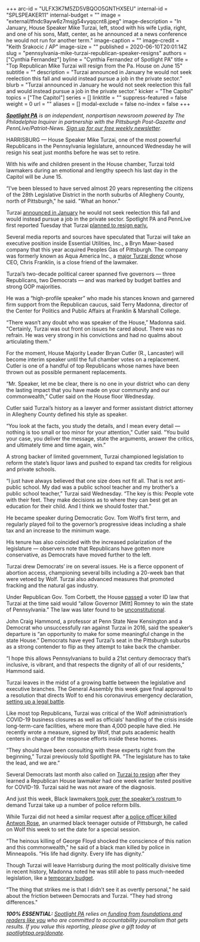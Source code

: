 +++
arc-id = "ULFX3K7M5ZD5VBQOO5GNTHX5EU"
internal-id = "SPLSPEAKER11"
internal-budget = ""
image = "external/tfndc9ayw6z7msjg54vyqqcnt8.jpeg"
image-description = "In January, House Speaker Mike Turzai, left, stood with his wife Lydia, right, and one of his sons, Matt, center, as he announced at a news conference he would not run for another term."
image-caption = ""
image-credit = "Keith Srakocic / AP"
image-size = ""
published = 2020-06-10T20:01:14Z
slug = "pennsylvania-mike-turzai-republican-speaker-resigns"
authors = ["Cynthia Fernandez"]
byline = "Cynthia Fernandez of Spotlight PA"
title = "Top Republican Mike Turzai will resign from the Pa. House on June 15"
subtitle = ""
description = "Turzai announced in January he would not seek reelection this fall and would instead pursue a job in the private sector."
blurb = "Turzai announced in January he would not seek reelection this fall and would instead pursue a job in the private sector."
kicker = "The Capitol"
topics = ["The Capitol"]
series = []
linktitle = ""
suppress-featured = false
weight = 0
url = ""
aliases = []
modal-exclude = false
no-index = false
+++

<a href="https://lesspage.com/"><i><b>Spotlight PA</b></i></a><i> is an independent, nonpartisan newsroom powered by The Philadelphia Inquirer in partnership with the Pittsburgh Post-Gazette and PennLive/Patriot-News. </i><a href="https://lesspage.com/newsletters"><i>Sign up for our free weekly newsletter</i></a><i>.</i>

HARRISBURG — House Speaker Mike Turzai, one of the most powerful Republicans in the Pennsylvania legislature, announced Wednesday he will resign his seat just months before he was set to retire.

With his wife and children present in the House chamber, Turzai told lawmakers during an emotional and lengthy speech his last day in the Capitol will be June 15.

“I’ve been blessed to have served almost 20 years representing the citizens of the 28th Legislative District in the north suburbs of Allegheny County, north of Pittsburgh," he said. "What an honor.”

Turzai <a href="https://lesspage.com/news/2020/01/mike-turzai-pennsylvania-house-speaker-retiring/">announced in January</a> he would not seek reelection this fall and would instead pursue a job in the private sector. Spotlight PA and PennLive first reported Tuesday that Turzai <a href="https://lesspage.com/news/2020/06/pennsylvania-house-speaker-mike-turzai-retirement/" target=_blank>planned to resign early.</a>

Several media reports and sources have speculated that Turzai will take an executive position inside Essential Utilities, Inc., a Bryn Mawr-based company that this year acquired Peoples Gas of Pittsburgh. The company was formerly known as Aqua America Inc., a <a href="https://www.wesa.fm/post/aqua-america-very-active-campaign-contributions-particularly-house-speaker-mike-turzai">major Turzai donor</a> whose CEO, Chris Franklin, is a close friend of the lawmaker.

Turzai’s two-decade political career spanned five governors — three Republicans, two Democrats — and was marked by budget battles and strong GOP majorities.

<script src="https://lesspage.com/embed.js" async></script><div data-spl-embed-version="1" data-spl-src="https://lesspage.com/embeds/donate/"></div>


He was a “high-profile speaker” who made his stances known and garnered firm support from the Republican caucus, said Terry Madonna, director of the Center for Politics and Public Affairs at Franklin &amp; Marshall College.

“There wasn’t any doubt who was speaker of the House,” Madonna said. "Certainly, Turzai was out front on issues he cared about. There was no refrain. He was very strong in his convictions and had no qualms about articulating them.”

For the moment, House Majority Leader Bryan Cutler (R., Lancaster) will become interim speaker until the full chamber votes on a replacement. Cutler is one of a handful of top Republicans whose names have been thrown out as possible permanent replacements.

“Mr. Speaker, let me be clear, there is no one in your district who can deny the lasting impact that you have made on your community and our commonwealth,” Cutler said on the House floor Wednesday.

Cutler said Turzai’s history as a lawyer and former assistant district attorney in Allegheny County defined his style as speaker.

“You look at the facts, you study the details, and I mean every detail — nothing is too small or too minor for your attention," Cutler said. "You build your case, you deliver the message, state the arguments, answer the critics, and ultimately time and time again, win.”

A strong backer of limited government, Turzai championed legislation to reform the state’s liquor laws and pushed to expand tax credits for religious and private schools.

“I just have always believed that one size does not fit all. That is not anti-public school. My dad was a public school teacher and my brother’s a public school teacher,” Turzai said Wednesday. “The key is this: People vote with their feet. They make decisions as to where they can best get an education for their child. And I think we should foster that.”

He became speaker during Democratic Gov. Tom Wolf’s first term, and regularly played foil to the governor’s progressive ideas including a shale tax and an increase to the minimum wage.

<script src="https://lesspage.com/embed.js" async></script><div data-spl-embed-version="1" data-spl-src="https://lesspage.com/embeds/newsletter/"></div>


His tenure has also coincided with the increased polarization of the legislature — observers note that Republicans have gotten more conservative, as Democrats have moved further to the left.

Turzai drew Democrats’ ire on several issues. He is a fierce opponent of abortion access, championing several bills including a 20-week ban that were vetoed by Wolf. Turzai also advanced measures that promoted fracking and the natural gas industry.

Under Republican Gov. Tom Corbett, the House <a href="https://www.post-gazette.com/state/2012/06/26/Turzai-s-voter-ID-remark-draws-criticism/stories/201206260143" target=_blank>passed</a> a voter ID law that Turzai at the time said would “allow Governor [Mitt] Romney to win the state of Pennsylvania.” The law was later found to be <a href="https://www.aclupa.org/en/press-releases/pennsylvanias-voter-id-law-found-unconstitutional" target=_blank>unconstitutional</a>.

John Craig Hammond, a professor at Penn State New Kensington and a Democrat who unsuccessfully ran against Turzai in 2016, said the speaker’s departure is “an opportunity to make for some meaningful change in the state House.” Democrats have eyed Turzai’s seat in the Pittsburgh suburbs as a strong contender to flip as they attempt to take back the chamber.

“I hope this allows Pennsylvanians to build a 21st century democracy that’s inclusive, is vibrant, and that respects the dignity of all of our residents,” Hammond said.

Turzai leaves in the midst of a growing battle between the legislative and executive branches. The General Assembly this week gave final approval to a resolution that directs Wolf to end his coronavirus emergency declaration, <a href="https://lesspage.com/news/2020/06/pennsylvania-coronavirus-emergency-resolution-court-battle/" target=_blank>setting up a legal battle</a>.

Like most top Republicans, Turzai was critical of the Wolf administration’s COVID-19 business closures as well as officials’ handling of the crisis inside long-term-care facilities, where more than 4,000 people have died. He recently wrote a measure, signed by Wolf, that puts academic health centers in charge of the response efforts inside these homes.

“They should have been consulting with these experts right from the beginning,” Turzai previously told Spotlight PA. "The legislature has to take the lead, and we are.”

Several Democrats last month also called on <a href="https://lesspage.com/news/2020/05/pennsylvania-republican-lawmaker-coronavirus-democrats-questions/" target=_blank>Turzai to resign</a> after they learned a Republican House lawmaker had one week earlier tested positive for COVID-19. Turzai said he was not aware of the diagnosis.

And just this week, Black lawmakers<a href="https://lesspage.com/news/2020/06/pennsylvania-george-floyd-protests-democrats-block-house-demand-action/" target=_blank> took over the speaker’s rostrum </a>to demand Turzai take up a number of police reform bills.

While Turzai did not heed a similar request after <a href="https://lesspage.com/news/2020/06/police-protest-pennsylvania-antwon-rose-use-of-force/" target=_blank>a police officer killed Antwon Rose</a>, an unarmed black teenager outside of Pittsburgh, he called on Wolf this week to set the date for a special session.

“The heinous killing of George Floyd shocked the conscience of this nation and this commonwealth," he said of a black man killed by police in Minneapolis. “His life had dignity. Every life has dignity.”

Though Turzai will leave Harrisburg during the most politically divisive time in recent history, Madonna noted he was still able to pass much-needed legislation, like a <a href="https://lesspage.com/news/2020/05/pennsylvania-short-term-budget-passes-wolf/" target=_blank>temporary budget</a>.

“The thing that strikes me is that I didn’t see it as overtly personal,” he said about the friction between Democrats and Turzai. “They had strong differences."

<i><b>100% ESSENTIAL:</b></i> <a href="https://lesspage.com/"><i>Spotlight PA</i></a><i> relies on</i><a href="https://lesspage.com/support"><i> funding from foundations and readers like you</i></a><i> who are committed to accountability journalism that gets results. If you value this reporting, please give a gift today at </i><a href="http://spotlightpa.org/donate"><i>spotlightpa.org/donate</i></a><i>.</i>
